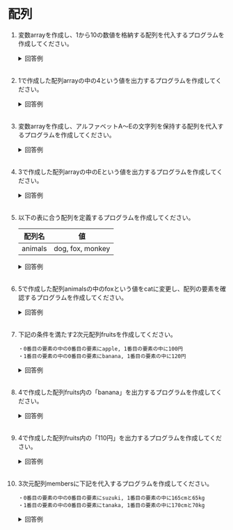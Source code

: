 # 配列

1. 変数arrayを作成し、1から10の数値を格納する配列を代入するプログラムを作成してください。

    <details><summary>回答例</summary><div>
            
    ```
    array = [1, 2, 3, 4, 5, 6, 7, 8, 9, 10]
    ```
            
    </div></details>
        

    <br>

2. 1で作成した配列arrayの中の4という値を出力するプログラムを作成してください。

    <details><summary>回答例</summary><div>
            
    ```
    puts array[3]
    ```
            
    </div></details>
        

    <br>

3. 変数arrayを作成し、アルファベットA〜Eの文字列を保持する配列を代入するプログラムを作成してください。

    <details><summary>回答例</summary><div>
            
    ```
    array = ["A", "B", "C", "D", "E"]
    ```
            
    </div></details>
        

    <br>

4. 3で作成した配列arrayの中のEという値を出力するプログラムを作成してください。

    <details><summary>回答例</summary><div>
            
    ```
    puts array[4]
    ```
            
    </div></details>
        

    <br>

	
5. 以下の表に合う配列を定義するプログラムを作成してください。

    | 配列名  | 値               |
    | ------- | ---------------- |
    | animals | dog, fox, monkey |

    <details><summary>回答例</summary><div>

    ```
    animals = ["dog", "fox", "monkey"]
    ```
        
    </div></details>
        

    <br>

6. 5で作成した配列animalsの中のfoxという値をcatに変更し、配列の要素を確認するプログラムを作成してください。

    <details><summary>回答例</summary><div>

    ```
    animals[1] = "cat"
    puts animals
    ```
        
    </div></details>
        

    <br>

7. 下記の条件を満たす2次元配列fruitsを作成してください。

    ```
    ・0番目の要素の中の0番目の要素にapple, 1番目の要素の中に100円
    ・1番目の要素の中の0番目の要素にbanana, 1番目の要素の中に120円
    ```

    <details><summary>回答例</summary><div>
            
    ```
    fruits = [ [ "apple", "100円" ], [ "banana", "110円" ] ]
    ```
            
    </div></details>
        

    <br>
	
8. 4で作成した配列fruits内の「banana」を出力するプログラムを作成してください。

    <details><summary>回答例</summary><div>
            
    ```
    puts fruits[1][0]
    ```
            
    </div></details>
        

    <br>
	
9. 4で作成した配列fruits内の「110円」を出力するプログラムを作成してください。

    <details><summary>回答例</summary><div>
            
    ```
    puts fruits[1][1]
    ```
            
    </div></details>
        

    <br>
	
10. 3次元配列membersに下記を代入するプログラムを作成してください。

    ```
    ・0番目の要素の中の0番目の要素にsuzuki, 1番目の要素の中に165cmと65kg
    ・1番目の要素の中の0番目の要素にtanaka, 1番目の要素の中に170cmと70kg
    ```

    <details><summary>回答例</summary><div>
            
    ```
    members = [ [ ["suzuki"], ["165cm", "65kg"] ], [ ["tanaka"], ["170cm", "70kg"] ] ]
    ```
            
    </div></details>
        

    <br>
